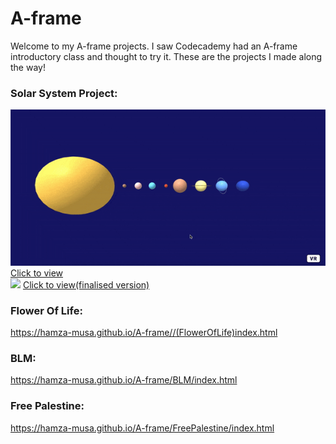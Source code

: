# A-frame

Welcome to my A-frame projects. I saw Codecademy had an A-frame introductory class and thought to try it. These are the projects I made along the way!

### Solar System Project:

<img src="/SolarSystem/imgs/SolarSystem1.gif" target="_blank">
<a href="https://hamza-musa.github.io/A-frame/SolarSystem/indexPt1.html" target="_blank">Click to view</a>

<br>

<img src="/SolarSystem/imgs/SolarSystemM42.gif" target="_blank">
<a href="https://hamza-musa.github.io/A-frame/SolarSystem/indexMk42.html" target="_blank">Click to view(finalised version)</a>

### Flower Of Life:

https://hamza-musa.github.io/A-frame//(FlowerOfLife)index.html

### BLM:

https://hamza-musa.github.io/A-frame/BLM/index.html

### Free Palestine:

https://hamza-musa.github.io/A-frame/FreePalestine/index.html
